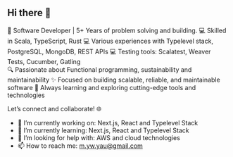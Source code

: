 ## Hi there 👋

🚀 Software Developer | 5+ Years of problem solving and building. 
💻 Skilled in Scala, TypeScript, Rust
💻 Various experiences with Typelevel stack, PostgreSQL, MongoDB, REST APIs
💻 Testing tools: Scalatest, Weaver Tests, Cucumber, Gatling    
🔍 Passionate about Functional programming, sustainability and maintainability
✨ Focused on building scalable, reliable, and maintainable software
🌱 Always learning and exploring cutting-edge tools and technologies

Let’s connect and collaborate! 🌐

- 🔭 I’m currently working on: Next.js, React and Typelevel Stack
- 🌱 I’m currently learning: Next.js, React and Typelevel Stack
- 🤔 I’m looking for help with: AWS and cloud technologies
- 📫 How to reach me: m.yw.yau@gmail.com
